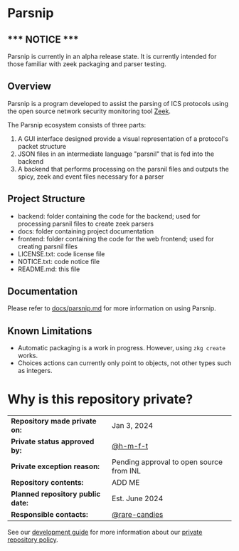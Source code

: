 # Parsnip

## \*\*\* NOTICE \*\*\*
Parsnip is currently in an alpha release state. It is currently intended for those familiar with zeek packaging and parser testing.

## Overview
Parsnip is a program developed to assist the parsing of ICS protocols using the open source network security monitoring tool [Zeek](https://github.com/zeek/zeek.git).

The Parsnip ecosystem consists of three parts:
1. A GUI interface designed provide a visual representation of a protocol's packet structure
2. JSON files in an intermediate language "parsnil" that is fed into the backend
3. A backend that performs processing on the parsnil files and outputs the spicy, zeek and event files necessary for a parser

## Project Structure

* backend: folder containing the code for the backend; used for processing parsnil files to create zeek parsers
* docs: folder containing project documentation
* frontend: folder containing the code for the web frontend; used for creating parsnil files
* LICENSE.txt: code license file
* NOTICE.txt: code notice file
* README.md: this file

## Documentation

Please refer to [docs/parsnip.md](docs/parsnip.md) for more information on using Parsnip.

## Known Limitations
* Automatic packaging is a work in progress. However, using `zkg create` works.
* Choices actions can currently only point to objects, not other types such as integers.

# Why is this repository private? #

|                                       |                                        |
| ------------------------------------- | -------------------------------------- |
| **Repository made private on:**       | Jan 3, 2024                           |
| **Private status approved by:**       | [@h-m-f-t](https://github.com/h-m-f-t)     |
| **Private exception reason:**         | Pending approval to open source from INL |
| **Repository contents:**              | ADD ME |
| **Planned repository public date:** | Est. June 2024                                   |
| **Responsible contacts:**             | [@rare-candies](https://github.com/rare-candies) |

See our [development guide](https://github.com/cisagov/development-guide#readme)
for more information about our [private repository
policy](https://github.com/cisagov/development-guide/blob/develop/open-source-policy/practice.md#private-repositories).

